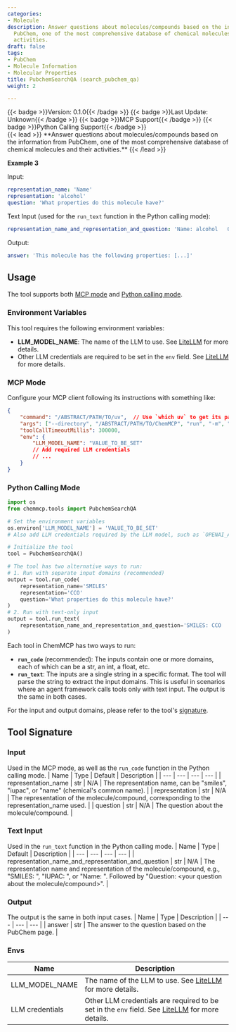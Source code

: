 ```yaml
---
categories:
- Molecule
description: Answer questions about molecules/compounds based on the information from
  PubChem, one of the most comprehensive database of chemical molecules and their
  activities.
draft: false
tags:
- PubChem
- Molecule Information
- Molecular Properties
title: PubchemSearchQA (search_pubchem_qa)
weight: 2

---
```

<div style="display: flex; flex-wrap: wrap; gap: 0.75rem; align-items: center;">
  {{< badge >}}Version: 0.1.0{{< /badge >}}
  {{< badge >}}Last Update: Unknown{{< /badge >}}
  {{< badge >}}MCP Support{{< /badge >}}
  {{< badge >}}Python Calling Support{{< /badge >}}
</div>
{{< lead >}}
**Answer questions about molecules/compounds based on the information from PubChem, one of the most comprehensive database of chemical molecules and their activities.**
{{< /lead >}}

**Example 3**

Input:
```yaml
representation_name: 'Name'
representation: 'alcohol'
question: 'What properties do this molecule have?'
```

Text Input (used for the `run_text` function in the Python calling mode):
```yaml
representation_name_and_representation_and_question: 'Name: alcohol   Questions: What properties do this molecule have?'
```

Output:
```yaml
answer: 'This molecule has the following properties: [...]'
```

## Usage

The tool supports both [MCP mode](#mcp-mode) and [Python calling mode](#python-calling-mode).

### Environment Variables
This tool requires the following environment variables:
- **LLM_MODEL_NAME**: The name of the LLM to use. See [LiteLLM](https://github.com/Lightning-AI/litellm) for more details.
- Other LLM credentials are required to be set in the `env` field. See [LiteLLM](https://github.com/Lightning-AI/litellm) for more details.


### MCP Mode

Configure your MCP client following its instructions with something like:
```JSON
{
    "command": "/ABSTRACT/PATH/TO/uv",  // Use `which uv` to get its path
    "args": ["--directory", "/ABSTRACT/PATH/TO/ChemMCP", "run", "-m", "chemmcp.tools.pubchem_search_qa"],
    "toolCallTimeoutMillis": 300000,
    "env": {
        "LLM_MODEL_NAME": "VALUE_TO_BE_SET"
        // Add required LLM credentials
        // ...
    }
}
```

### Python Calling Mode

```python
import os
from chemmcp.tools import PubchemSearchQA

# Set the environment variables
os.environ['LLM_MODEL_NAME'] = 'VALUE_TO_BE_SET'
# Also add LLM credentials required by the LLM model, such as `OPENAI_API_KEY`

# Initialize the tool
tool = PubchemSearchQA()

# The tool has two alternative ways to run:
# 1. Run with separate input domains (recommended)
output = tool.run_code(
    representation_name='SMILES'
    representation='CCO'
    question='What properties do this molecule have?'
)
# 2. Run with text-only input
output = tool.run_text(
    representation_name_and_representation_and_question='SMILES: CCO   Questions: What properties do this molecule have?'
)
```


Each tool in ChemMCP has two ways to run:
- **`run_code`** (recommended): The inputs contain one or more domains, each of which can be a str, an int, a float, etc.
- **`run_text`**: The inputs are a single string in a specific format. The tool will parse the string to extract the input domains. This is useful in scenarios where an agent framework calls tools only with text input.
The output is the same in both cases.

For the input and output domains, please refer to the tool's [signature](#tool-signature).

## Tool Signature



### Input
Used in the MCP mode, as well as the `run_code` function in the Python calling mode.
| Name | Type | Default | Description |
| --- | --- | --- | --- |
| representation_name | str | N/A | The representation name, can be "smiles", "iupac", or "name" (chemical's common name). |
| representation | str | N/A | The representation of the molecule/compound, corresponding to the representation_name used. |
| question | str | N/A | The question about the molecule/compound. |

### Text Input
Used in the `run_text` function in the Python calling mode.
| Name | Type | Default | Description |
| --- | --- | --- | --- |
| representation_name_and_representation_and_question | str | N/A | The representation name and representation of the molecule/compound, e.g., "SMILES: <SMILES>", "IUPAC: <IUPAC name>", or "Name: <common name>". Followed by "Question: <your question about the molecule/compound>". |

### Output
The output is the same in both input cases.
| Name | Type | Description |
| --- | --- | --- |
| answer | str | The answer to the question based on the PubChem page. |

### Envs
| Name | Description |
| --- | --- |
| LLM_MODEL_NAME | The name of the LLM to use. See [LiteLLM](https://github.com/Lightning-AI/litellm) for more details. |
| LLM credentials | Other LLM credentials are required to be set in the `env` field. See [LiteLLM](https://github.com/Lightning-AI/litellm) for more details. |
